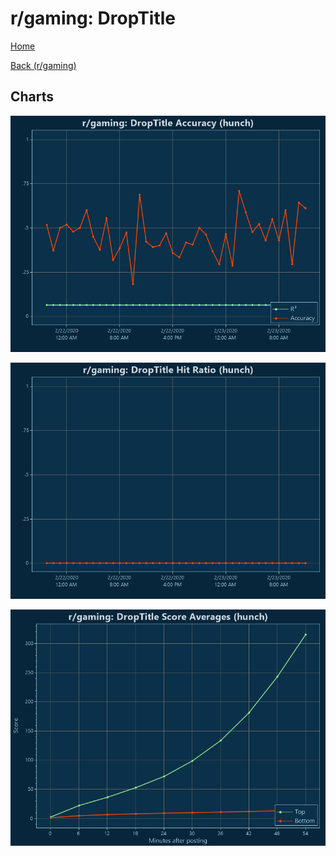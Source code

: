 # r/gaming: DropTitle

[Home](../../index.md)

[Back (r/gaming)](../hunch_gaming.md)

## Charts

![r/gaming R² (hunch)](../../images/models/hunch_gaming_DropTitle_Accuracy.png "r/gaming R² (hunch)")

![r/gaming Hit Ratio (hunch)](../../images/models/hunch_gaming_DropTitle_HitRatio.png "r/gaming Hit Ratio (hunch)")

![r/gaming Score Averages (hunch)](../../images/models/hunch_gaming_DropTitle_Scores.png "r/gaming Score Averages (hunch)")

